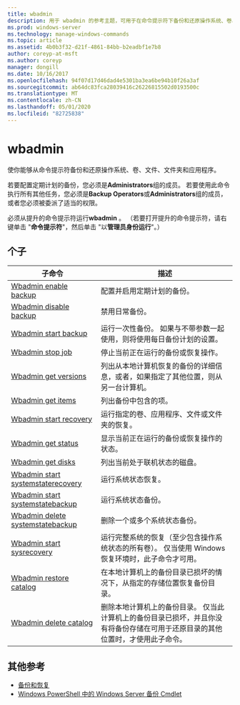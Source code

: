 ```yaml
---
title: wbadmin
description: 用于 wbadmin 的参考主题，可用于在命令提示符下备份和还原操作系统、卷、文件、文件夹和应用程序。
ms.prod: windows-server
ms.technology: manage-windows-commands
ms.topic: article
ms.assetid: 4b0b3f32-d21f-4861-84bb-b2eadbf1e7b8
author: coreyp-at-msft
ms.author: coreyp
manager: dongill
ms.date: 10/16/2017
ms.openlocfilehash: 94f07d17d46dad4e5301ba3ea6be94b10f26a3af
ms.sourcegitcommit: ab64dc83fca28039416c26226815502d0193500c
ms.translationtype: MT
ms.contentlocale: zh-CN
ms.lasthandoff: 05/01/2020
ms.locfileid: "82725838"
---
```

# <a name="wbadmin"></a>wbadmin



使你能够从命令提示符备份和还原操作系统、卷、文件、文件夹和应用程序。

若要配置定期计划的备份，您必须是**Administrators**组的成员。 若要使用此命令执行所有其他任务，您必须是**Backup Operators**或**Administrators**组的成员，或者您必须被委派了适当的权限。

必须从提升的命令提示符运行**wbadmin** 。 （若要打开提升的命令提示符，请右键单击 "**命令提示符**"，然后单击 "以**管理员身份运行**"。）

## <a name="subcommands"></a>个子

|子命令|描述|
|----------|-----------|
|[Wbadmin enable backup](wbadmin-enable-backup.md)|配置并启用定期计划的备份。|
|[Wbadmin disable backup](wbadmin-disable-backup.md)|禁用日常备份。|
|[Wbadmin start backup](wbadmin-start-backup.md)|运行一次性备份。 如果与不带参数一起使用，则将使用每日备份计划的设置。|
|[Wbadmin stop job](wbadmin-stop-job.md)|停止当前正在运行的备份或恢复操作。|
|[Wbadmin get versions](wbadmin-get-versions.md)|列出从本地计算机恢复的备份的详细信息，或者，如果指定了其他位置，则从另一台计算机。|
|[Wbadmin get items](wbadmin-get-items.md)|列出备份中包含的项。|
|[Wbadmin start recovery](wbadmin-start-recovery.md)|运行指定的卷、应用程序、文件或文件夹的恢复。|
|[Wbadmin get status](wbadmin-get-status.md)|显示当前正在运行的备份或恢复操作的状态。|
|[Wbadmin get disks](wbadmin-get-disks.md)|列出当前处于联机状态的磁盘。|
|[Wbadmin start systemstaterecovery](wbadmin-start-systemstaterecovery.md)|运行系统状态恢复。|
|[Wbadmin start systemstatebackup](wbadmin-start-systemstatebackup.md)|运行系统状态备份。|
|[Wbadmin delete systemstatebackup](wbadmin-delete-systemstatebackup.md)|删除一个或多个系统状态备份。|
|[Wbadmin start sysrecovery](wbadmin-start-sysrecovery.md)|运行完整系统的恢复（至少包含操作系统状态的所有卷）。 仅当使用 Windows 恢复环境时，此子命令才可用。|
|[Wbadmin restore catalog](wbadmin-restore-catalog.md)|在本地计算机上的备份目录已损坏的情况下，从指定的存储位置恢复备份目录。|
|[Wbadmin delete catalog](wbadmin-delete-catalog.md)|删除本地计算机上的备份目录。 仅当此计算机上的备份目录已损坏，并且你没有将备份存储在可用于还原目录的其他位置时，才使用此子命令。|

## <a name="additional-references"></a>其他参考

-   [备份和恢复](https://go.microsoft.com/fwlink/?LinkID=195054)
-   [Windows PowerShell 中的 Windows Server 备份 Cmdlet](https://technet.microsoft.com/library/jj902428.aspx)